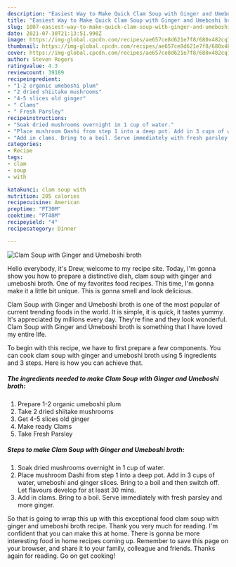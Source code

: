 ```yaml
---
description: "Easiest Way to Make Quick Clam Soup with Ginger and Umeboshi broth"
title: "Easiest Way to Make Quick Clam Soup with Ginger and Umeboshi broth"
slug: 1007-easiest-way-to-make-quick-clam-soup-with-ginger-and-umeboshi-broth
date: 2021-07-30T21:13:51.990Z
image: https://img-global.cpcdn.com/recipes/ae657ce8d621e7f8/680x482cq70/clam-soup-with-ginger-and-umeboshi-broth-recipe-main-photo.jpg
thumbnail: https://img-global.cpcdn.com/recipes/ae657ce8d621e7f8/680x482cq70/clam-soup-with-ginger-and-umeboshi-broth-recipe-main-photo.jpg
cover: https://img-global.cpcdn.com/recipes/ae657ce8d621e7f8/680x482cq70/clam-soup-with-ginger-and-umeboshi-broth-recipe-main-photo.jpg
author: Steven Rogers
ratingvalue: 4.3
reviewcount: 39189
recipeingredient:
- "1-2 organic umeboshi plum"
- "2 dried shiitake mushrooms"
- "4-5 slices old ginger"
- " Clams"
- " Fresh Parsley"
recipeinstructions:
- "Soak dried mushrooms overnight in 1 cup of water."
- "Place mushroom Dashi from step 1 into a deep pot. Add in 3 cups of water, umeboshi and ginger slices. Bring to a boil and then switch off. Let flavours develop for at least 30 mins."
- "Add in clams. Bring to a boil. Serve immediately with fresh parsley and more ginger."
categories:
- Recipe
tags:
- clam
- soup
- with

katakunci: clam soup with 
nutrition: 205 calories
recipecuisine: American
preptime: "PT30M"
cooktime: "PT48M"
recipeyield: "4"
recipecategory: Dinner

---
```



![Clam Soup with Ginger and Umeboshi broth](https://img-global.cpcdn.com/recipes/ae657ce8d621e7f8/680x482cq70/clam-soup-with-ginger-and-umeboshi-broth-recipe-main-photo.jpg)

Hello everybody, it's Drew, welcome to my recipe site. Today, I'm gonna show you how to prepare a distinctive dish, clam soup with ginger and umeboshi broth. One of my favorites food recipes. This time, I'm gonna make it a little bit unique. This is gonna smell and look delicious.

Clam Soup with Ginger and Umeboshi broth is one of the most popular of current trending foods in the world. It is simple, it is quick, it tastes yummy. It's appreciated by millions every day. They're fine and they look wonderful. Clam Soup with Ginger and Umeboshi broth is something that I have loved my entire life.




To begin with this recipe, we have to first prepare a few components. You can cook clam soup with ginger and umeboshi broth using 5 ingredients and 3 steps. Here is how you can achieve that.

<!--inarticleads1-->

##### The ingredients needed to make Clam Soup with Ginger and Umeboshi broth:

1. Prepare 1-2 organic umeboshi plum
1. Take 2 dried shiitake mushrooms
1. Get 4-5 slices old ginger
1. Make ready  Clams
1. Take  Fresh Parsley




<!--inarticleads2-->

##### Steps to make Clam Soup with Ginger and Umeboshi broth:

1. Soak dried mushrooms overnight in 1 cup of water.
1. Place mushroom Dashi from step 1 into a deep pot. Add in 3 cups of water, umeboshi and ginger slices. Bring to a boil and then switch off. Let flavours develop for at least 30 mins.
1. Add in clams. Bring to a boil. Serve immediately with fresh parsley and more ginger.




So that is going to wrap this up with this exceptional food clam soup with ginger and umeboshi broth recipe. Thank you very much for reading. I'm confident that you can make this at home. There is gonna be more interesting food in home recipes coming up. Remember to save this page on your browser, and share it to your family, colleague and friends. Thanks again for reading. Go on get cooking!
